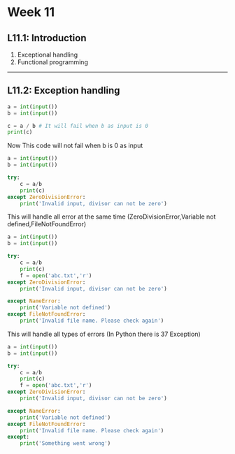 # Week 11

## L11.1: Introduction

1. Exceptional handling
2. Functional programming

***

## L11.2: Exception handling

```python
a = int(input())
b = int(input())

c = a / b # It will fail when b as input is 0
print(c)

```
Now This code will not fail when b is 0 as input

```python
a = int(input())
b = int(input())

try:
    c = a/b
    print(c)
except ZeroDivisionError:
    print('Invalid input, divisor can not be zero')
```
This will handle all error at the same time (ZeroDivisionError,Variable not defined,FileNotFoundError)

```python
a = int(input())
b = int(input())

try:
    c = a/b
    print(c)
    f = open('abc.txt','r')
except ZeroDivisionError:
    print('Invalid input, divisor can not be zero')

except NameError:
    print('Variable not defined')
except FileNotFoundError:
    print('Invalid file name. Please check again')
```

This will handle all types of errors (In Python there is 37 Exception)

```python
a = int(input())
b = int(input())

try:
    c = a/b
    print(c)
    f = open('abc.txt','r')
except ZeroDivisionError:
    print('Invalid input, divisor can not be zero')

except NameError:
    print('Variable not defined')
except FileNotFoundError:
    print('Invalid file name. Please check again')
except:
    print('Something went wrong')
```

